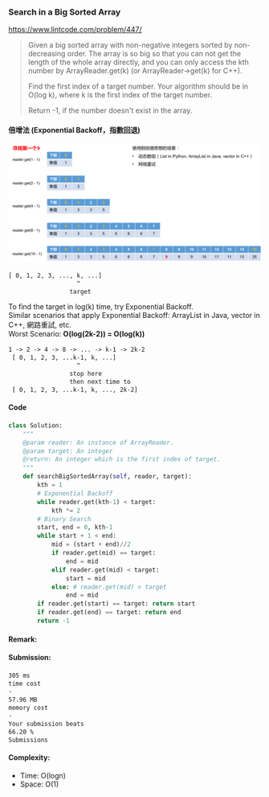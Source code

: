  ### Search in a Big Sorted Array
 https://www.lintcode.com/problem/447/
 
 >Given a big sorted array with non-negative integers sorted by non-decreasing order. The array is so big so that you can not get the length of the whole array directly, and you can only access the kth number by ArrayReader.get(k) (or ArrayReader->get(k) for C++).
>
>Find the first index of a target number. Your algorithm should be in O(log k), where k is the first index of the target number.
>
>Return -1, if the number doesn't exist in the array.
>
 #### 倍增法 (Exponential Backoff，指數回退)
 
 <img src="../images/447_Big-Sorted.jpg" width="700px" />
 
 ```
 [ 0, 1, 2, 3, ..., k, ...]
                    ^
                  target
```
To find the target in log(k) time, try Exponential Backoff.\
Similar scenarios that apply Exponential Backoff: ArrayList in Java, vector in C++, 網路重試, etc.\
Worst Scenario: **O(log(2k-2)) = O(log(k))**
```
1 -> 2 -> 4 -> 8 -> ... -> k-1 -> 2k-2
 [ 0, 1, 2, 3, ...k-1, k, ...]
                   ^
                 stop here
                 then next time to
 [ 0, 1, 2, 3, ...k-1, k, ..., 2k-2]                
```

#### Code
```python
class Solution:
    """
    @param reader: An instance of ArrayReader.
    @param target: An integer
    @return: An integer which is the first index of target.
    """
    def searchBigSortedArray(self, reader, target):
        kth = 1
        # Exponential Backoff
        while reader.get(kth-1) < target:
            kth *= 2
        # Binary Search
        start, end = 0, kth-1
        while start + 1 < end:
            mid = (start + end)//2
            if reader.get(mid) == target:
                end = mid
            elif reader.get(mid) < target:
                start = mid
            else: # reader.get(mid) > target
                end = mid
        if reader.get(start) == target: return start
        if reader.get(end) == target: return end
        return -1
```
#### Remark:
#### Submission:
```
305 ms
time cost
·
57.96 MB
memory cost
·
Your submission beats
66.20 %
Submissions
```
#### Complexity:
- Time: O(logn)
- Space: O(1)

